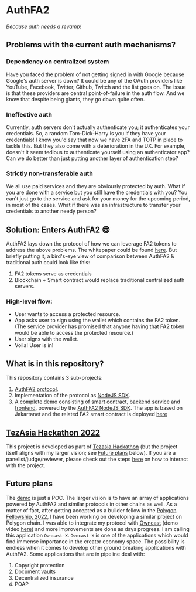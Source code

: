 # AuthFA2
_Because auth needs a revamp!_

## Problems with the current auth mechanisms?
### Dependency on centralized system
Have you faced the problem of not getting signed in with Google because Google's auth server is down? It could be any of the OAuth providers like YouTube, Facebook, Twitter, Github, Twitch and the list goes on. The issue is that these providers are central point-of-failure in the auth flow. And we know that despite being giants, they go down quite often.
### Ineffective auth
Currently, auth servers don't actually authenticate you; it authenticates your credentials. So, a random Tom-Dick-Harry is you if they have your credentials! I know you'd say that now we have 2FA and TOTP in place to tackle this. But they also come with a deterioration in the UX. For example, doesn't it seem tedious to authenticate yourself using an authenticator app? Can we do better than just putting another layer of authentication step?
### Strictly non-transferable auth
We all use paid services and they are obviously protected by auth. What if you are done with a service but you still have the credentials with you? You can't just go to the service and ask for your money for the upcoming period, in most of the cases. What if there was an infrastructure to transfer your credentials to another needy person?

## Solution: Enters AuthFA2 😎
AuthFA2 lays down the protocol of how we can leverage FA2 tokens to address the above problems. The whitepaper could be found [here][NFT-Auth WP]. But briefly putting it, a bird's-eye view of comparison between AuthFA2 & traditional auth could look like this:
1. FA2 tokens serve as credentials
2. Blockchain + Smart contract would replace traditional centralized auth servers.

### High-level flow:
- User wants to access a protected resource.
- App asks user to sign using the wallet which contains the FA2 token. (The service provider has promised that anyone having that FA2 token would be able to access the protected resource.)
- User signs with the wallet.
- Voila! User is in!

## What is in this repository?
This repository contains 3 sub-projects:
1. [AuthFA2 protocol][README AuthFA2].
2. Implementation of the protocol as [NodeJS SDK][AuthFA2 NodeJS SDK].
3. A [complete demo][Demo App] consisting of [smart contract][Demo FA2 Contract], [backend service][Demo Backend] and [frontend][Demo App], powered by the [AuthFA2 NodeJS SDK][AuthFA2 NodeJS SDK]. The app is based on Jakartanet and the related FA2 smart contract is deployed [here][Demo FA2 Contract]

## [TezAsia Hackathon 2022][Tezasia Hackathon]
This project is developed as part of [Tezasia Hackathon][Tezasia Hackathon] (but the project itself aligns with my larger vision; see [Future plans][Future plans] below). If you are a panelist/judge/reviewer, please check out the steps [here][README Frontend] on how to interact with the project.

## Future plans
The [demo][Demo App] is just a POC. The larger vision is to have an array of applications powered by AuthFA2 and similar protocols in other chains as well. As a matter of fact, after getting accepted as a builder fellow in the [Polygon Fellowship, 2022][Polygon Fellowship 2022], I have been working on developing a similar project on Polygon chain. I was able to integrate my protocol with [Owncast][Owncast Repo] (demo video [here][Owncast-X demo]) and more improvements are done as days progress. I am calling this application `Owncast-X`.
`Owncast-X` is one of the applications which would find immense importance in the creator economy space. The possibility is endless when it comes to develop other ground breaking applications with AuthFA2. Some applications that are in pipeline deal with:
1. Copyright protection
2. Document vaults
3. Decentralized insurance
4. POAP

[Tezasia Hackathon]: <https://unstop.com/competition/tezasia-hackathon-tezos-india-357710>
[NFT-Auth WP]: <https://www.notion.so/ankitshubham/NFT-Auth-Protocol-4de9641932a24ec3a59665adc97b3ebb>
[Polygon Fellowship 2022]: <https://polygon.technology/polygon-fellowship/>
[Polygon Fellowship project]: <https://devfolio.co/projects/nft-auth-d07d>
[Owncast Repo]: <https://github.com/owncast/owncast>
[Owncast-X Demo]: <https://www.youtube.com/watch?v=7Sy4ijl2Nc8>
[AuthFA2 NodeJS SDK]: <https://www.npmjs.com/package/authfa2>
[README AuthFA2]: <../main/authfa2-js/README.md>
[README Frontend]: <../main/frontend/README.md>
[README Auth Server]: <../main/auth-server/README.md>
[Future plans]: <../main/README.md#future-plans>
[Demo Video]: <>
[Demo App]: <https://authfa2-frontend.vercel.app/>
[Demo Backend]: <https://authfa2-backend.herokuapp.com/>
[Demo FA2 Contract]: <https://better-call.dev/jakartanet/KT1X2ifoZhfgz1AhYfHVV36P1sf9UwJS56HY/operations>
